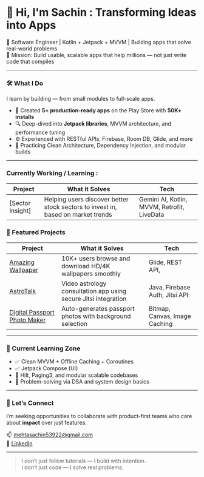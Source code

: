 # 👋 Hi, I'm Sachin : Transforming Ideas into Apps

🚀 Software Engineer | Kotlin + Jetpack + MVVM | Building apps that solve real-world problems  
🎯 Mission: Build usable, scalable apps that help millions — not just write code that compiles  

---

### 🛠️ What I Do

I learn by building — from small modules to full-scale apps.

- 📱 Created **5+ production-ready apps** on the Play Store with **50K+ installs**
- 🔍 Deep-dived into **Jetpack libraries**, MVVM architecture, and performance tuning
- ⚙️ Experienced with RESTful APIs, Firebase, Room DB, Glide, and more
- 🧪 Practicing Clean Architecture, Dependency Injection, and modular builds

---

### Currently Working / Learning  : 
| Project | What it Solves | Tech |
|--------|----------------|------|
| [Sector Insight] | Helping users discover better stock sectors to invest in, based on market trends |Gemini AI, Kotlin, MVVM, Retrofit, LiveData |

### 🚀 Featured Projects

| Project | What it Solves | Tech |
|--------|----------------|------|
| [Amazing Wallpaper](https://play.google.com/store/apps/details?id=com.yttechnolab.amazingwallpaper) | 10K+ users browse and download HD/4K wallpapers smoothly | Glide, REST API, 
| [AstroTalk](https://github.com/sachinmehta07/Astrotalk) | Video astrology consultation app using secure Jitsi integration | Java, Firebase Auth, Jitsi API |
| [Digital Passport Photo Maker](https://play.google.com/store/apps/details?id=digitalyttechnolab.passport.photomaker) | Auto-generates passport photos with background selection | Bitmap, Canvas, Image Caching |

---

### 🔬 Current Learning Zone

- ✅ Clean MVVM + Offline Caching + Coroutines
- ✅ Jetpack Compose (UI)
- 🔄 Hilt, Paging3, and modular scalable codebases
- 🧠 Problem-solving via DSA and system design basics

---

### 🤝 Let’s Connect

I’m seeking opportunities to collaborate with product-first teams who care about **impact** over just features.

📫 [mehtasachin53922@gmail.com](mailto:mehtasachin53922@gmail.com)  
🔗 [LinkedIn](https://linkedin.com/in/sachin-m-315a85171)

---

> I don’t just follow tutorials — I build with intention.  
> I don’t just code — I solve real problems.

